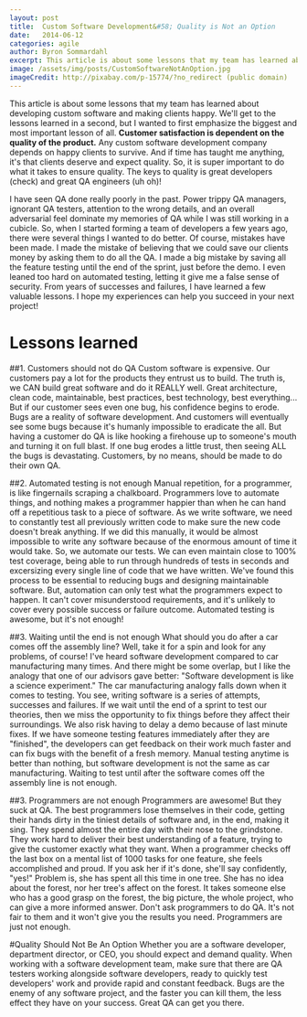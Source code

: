 ```yaml
---
layout: post
title:  Custom Software Development&#58; Quality is Not an Option
date:   2014-06-12
categories: agile
author: Byron Sommardahl
excerpt: This article is about some lessons that my team has learned about developing custom software and making clients happy. We'll get to the lessons learned in a second...
image: /assets/img/posts/CustomSoftwareNotAnOption.jpg
imageCredit: http://pixabay.com/p-15774/?no_redirect (public domain)
---
```

This article is about some lessons that my team has learned about developing custom software and making clients happy. We'll get to the lessons learned in a second, but I wanted to first emphasize the biggest and most important lesson of all. **Customer satisfaction is dependent on the quality of the product.** Any custom software development company depends on happy clients to survive. And if time has taught me anything, it's that clients deserve and expect quality. So, it is super important to do what it takes to ensure quality. The keys to quality is great developers (check) and great QA engineers (uh oh)! 

I have seen QA done really poorly in the past. Power trippy QA managers, ignorant QA testers, attention to the wrong details, and an overall adversarial feel dominate my memories of QA while I was still working in a cubicle. So, when I started forming a team of developers a few years ago, there were several things I wanted to do better. Of course, mistakes have been made. I made the mistake of believing that we could save our clients money by asking them to do all the QA. I made a big mistake by saving all the feature testing until the end of the sprint, just before the demo. I even leaned too hard on automated testing, letting it give me a false sense of security. From years of successes and failures, I have learned a few valuable lessons. I hope my experiences can help you succeed in your next project!

# Lessons learned

##1. Customers should not do QA
Custom software is expensive. Our customers pay a lot for the products they entrust us to build. The truth is, we CAN build great software and do it REALLY well. Great architecture, clean code, maintainable, best practices, best technology, best everything... But if our customer sees even one bug, his confidence begins to erode. Bugs are a reality of software development. And customers will eventually see some bugs because it's humanly impossible to eradicate the all. But having a customer do QA is like hooking a firehouse up to someone's mouth and turning it on full blast. If one bug erodes a little trust, then seeing ALL the bugs is devastating. Customers, by no means, should be made to do their own QA.

##2. Automated testing is not enough
Manual repetition, for a programmer, is like fingernails scraping a chalkboard. Programmers love to automate things, and nothing makes a programmer happier than when he can hand off a repetitious task to a piece of software. As we write software, we need to constantly test all previously written code to make sure the new code doesn't break anything. If we did this manually, it would be almost impossible to write any software because of the enormous amount of time it would take. So, we automate our tests. We can even maintain close to 100% test coverage, being able to run through hundreds of tests in seconds and excersizing every single line of code that we have written. We've found this process to be essential to reducing bugs and designing maintainable software. But, automation can only test what the programmers expect to happen. It can't cover misunderstood requirements, and it's unlikely to cover every possible success or failure outcome. Automated testing is awesome, but it's not enough!

##3. Waiting until the end is not enough
What should you do after a car comes off the assembly line? Well, take it for a spin and look for any problems, of course! I've heard software development compared to car manufacturing many times. And there might be some overlap, but I like the analogy that one of our advisors gave better: "Software development is like a science experiment." The car manufacturing analogy falls down when it comes to testing. You see, writing software is a series of attempts, successes and failures. If we wait until the end of a sprint to test our theories, then we miss the opportunity to fix things before they affect their surroundings. We also risk having to delay a demo because of last minute fixes. If we have someone testing features immediately after they are "finished", the developers can get feedback on their work much faster and can fix bugs with the benefit of a fresh memory. Manual testing anytime is better than nothing, but software development is not the same as car manufacturing. Waiting to test until after the software comes off the assembly line is not enough.

##3. Programmers are not enough
Programmers are awesome! But they suck at QA. The best programmers lose themselves in their code, getting their hands dirty in the tiniest details of software and, in the end, making it sing. They spend almost the entire day with their nose to the grindstone. They work hard to deliver their best understanding of a feature, trying to give the customer exactly what they want. When a programmer checks off the last box on a mental list of 1000 tasks for one feature, she feels accomplished and proud. If you ask her if it's done, she'll say confidently, "yes!" Problem is, she has spent all this time in one tree. She has no idea about the forest, nor her tree's affect on the forest. It takes someone else who has a good grasp on the forest, the big picture, the whole project, who can give a more informed answer. Don't ask programmers to do QA. It's not fair to them and it won't give you the results you need. Programmers are just not enough.

#Quality Should Not Be An Option
Whether you are a software developer, department director, or CEO, you should expect and demand quality. When working with a software development team, make sure that there are QA testers working alongside software developers, ready to quickly test developers' work and provide rapid and constant feedback. Bugs are the enemy of any software project, and the faster you can kill them, the less effect they have on your success. Great QA can get you there.